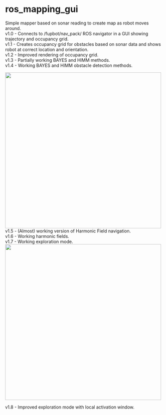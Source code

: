 # ros_mapping_gui
Simple mapper based on sonar reading to create map as robot moves around. <br>
v1.0 - Connects to /fupbot/nav_pack/ ROS navigator in a GUI showing trajectory and occupancy grid. <br>
v1.1 - Creates occupancy grid for obstacles based on sonar data and shows robot at correct location and orientation. <br>
v1.2 - Improved rendering of occupancy grid. <br>
v1.3 - Partially working BAYES and HIMM methods. <br>
v1.4 - Working BAYES and HIMM obstacle detection methods. <br>

<img src="https://github.com/fupbot/Simple_ROS_mapper/blob/main/media/bayes_vs_himm.png" width="500">

<br>
v1.5 - (Almost) working version of Harmonic Field navigation. <br>
v1.6 - Working harmonic fields. <br>
v1.7 - Working exploration mode. <br>

<img src="https://github.com/fupbot/Simple_ROS_mapper/blob/main/media/exp_v1_7.png" width="500">
<br>

v1.8 - Improved exploration mode with local activation window. <br>


